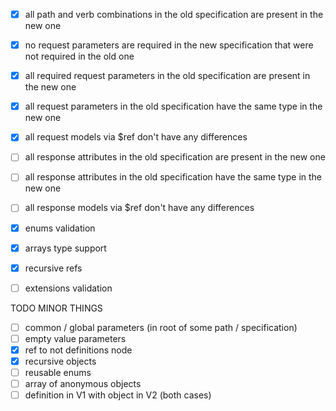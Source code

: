- [X] all path and verb combinations in the old specification are present in the new one
- [X] no request parameters are required in the new specification that were not required in the old one
- [X] all required request parameters in the old specification are present in the new one
- [X] all request parameters in the old specification have the same type in the new one
- [X] all request models via $ref don't have any differences
- [ ] all response attributes in the old specification are present in the new one
- [ ] all response attributes in the old specification have the same type in the new one
- [ ] all response models via $ref don't have any differences
- [X] enums validation
- [X] arrays type support
- [X] recursive refs
- [ ] extensions validation


TODO MINOR THINGS
- [ ] common / global parameters (in root of some path / specification)
- [ ] empty value parameters
- [X] ref to not definitions node
- [X] recursive objects
- [ ] reusable enums
- [ ] array of anonymous objects
- [ ] definition in V1 with object in V2 (both cases)